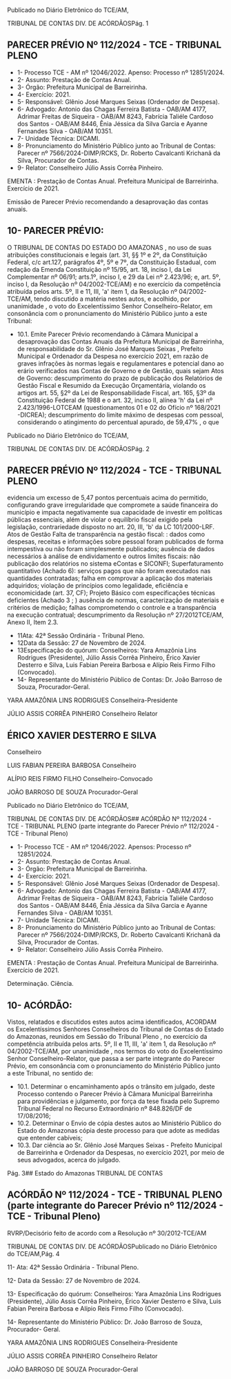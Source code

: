 Publicado  no  Diário  Eletrônico do TCE/AM,

TRIBUNAL DE CONTAS DIV. DE ACÓRDÃOSPág. 1

## PARECER PRÉVIO Nº 112/2024 - TCE - TRIBUNAL PLENO

- 1- Processo TCE - AM nº 12046/2022. Apenso: Processo nº  12851/2024.
- 2- Assunto: Prestação de Contas Anual.
- 3- Órgão: Prefeitura Municipal de Barreirinha.
- 4- Exercício: 2021.
- 5- Responsável: Glênio José Marques Seixas (Ordenador de Despesa).
- 6- Advogado: Antonio das Chagas Ferreira Batista - OAB/AM 4177, Adrimar Freitas de Siqueira - OAB/AM 8243, Fabrícia Taliéle Cardoso dos Santos - OAB/AM 8446, Ênia Jéssica da Silva Garcia e Ayanne Fernandes Silva - OAB/AM 10351.
- 7- Unidade Técnica: DICAMI.
- 8- Pronunciamento  do  Ministério  Público  junto  ao  Tribunal  de  Contas: Parecer  nº 7566/2024-DIMP/RCKS,  Dr.  Roberto  Cavalcanti  Krichanã  da  Silva,  Procurador  de Contas.
- 9- Relator: Conselheiro Júlio Assis Corrêa Pinheiro.

EMENTA :  Prestação  de  Contas  Anual.    Prefeitura Municipal de Barreirinha.  Exercício de 2021.

Emissão de Parecer Prévio recomendando a desaprovação das contas anuais.

## 10-  PARECER PRÉVIO:

O  TRIBUNAL  DE  CONTAS  DO  ESTADO  DO  AMAZONAS ,  no  uso  de  suas atribuições  constitucionais  e  legais  (art.  31,  §§  1º  e  2º,  da  Constituição  Federal,  c/c art.127,  parágrafos  4º,  5º  e  7º,  da  Constituição  Estadual,  com  redação  da  Emenda Constituição nº 15/95, art. 18, inciso I, da Lei Complementar nº 06/91; arts.1º, inciso I, e 29  da  Lei  nº  2.423/96;  e,  art.  5º,  inciso  I,  da  Resolução  nº  04/2002-TCE/AM)  e  no exercício da competência atribuída pelos arts. 5º, II e 11, III, 'a' item 1, da Resolução nº 04/2002-TCE/AM, tendo discutido a matéria nestes autos, e acolhido, por unanimidade , o voto do Excelentíssimo Senhor Conselheiro-Relator, em  consonância com o pronunciamento do Ministério Público junto a este Tribunal:

- 10.1. Emite Parecer Prévio recomendando à Câmara Municipal a desaprovação das Contas Anuais da Prefeitura Municipal de Barreirinha, de responsabilidade do Sr. Glênio José Marques Seixas , Prefeito  Municipal  e  Ordenador  da  Despesa  no  exercício  2021,  em razão  de  graves  infrações  às  normas  legais  e  regulamentares  e potencial  dano  ao  erário  verificados  nas  Contas  de  Governo  e  de Gestão,  quais  sejam  Atos  de  Governo:  descumprimento  do  prazo  de publicação dos Relatórios de Gestão Fiscal e Resumido da Execução Orçamentária, violando os artigos art. 55, §2º da Lei de Responsabilidade Fiscal, art. 165, §3º da Constituição Federal de 1988 e  o  art.  32,  inciso  II,  alínea  'h'  da  Lei  nº  2.423/1996-LOTCEAM (questionamentos 01 e 02 do Ofício nº 168/2021 -DICREA); descumprimento do limite máximo de despesas com pessoal, considerando o atingimento do percentual apurado, de 59,47% , o que

Publicado  no  Diário  Eletrônico do TCE/AM,

TRIBUNAL DE CONTAS DIV. DE ACÓRDÃOSPág. 2

## PARECER PRÉVIO Nº 112/2024 - TCE - TRIBUNAL PLENO

evidencia um excesso de 5,47 pontos percentuais acima do permitido, configurando grave irregularidade que compromete a saúde financeira do município e impacta negativamente sua capacidade de investir em políticas  públicas  essenciais,  além  de  violar  o  equilíbrio  fiscal  exigido pela  legislação,  contrariedade  disposto  no  art.  20,  III,  'b'  da  LC 101/2000-LRF. Atos de Gestão  Falta de transparência na gestão fiscal: : dados  como  despesas,  receitas  e  informações  sobre  pessoal  foram publicados de forma intempestiva ou não foram simplesmente publicados; ausência de dados necessários à análise de endividamento e  outros  limites  fiscais:  não  publicação  dos  relatórios  no  sistema  eContas e SICONFI; Superfaturamento quantitativo (Achado 6): serviços pagos que não foram executados nas quantidades  contratadas; falha em  comprovar  a  aplicação  dos  materiais  adquiridos;  violação  de princípios  como  legalidade,  eficiência  e  economicidade  (art.  37,  CF); Projeto  Básico  com  especificações  técnicas  deficientes  (Achado  3 ; ) ausência de normas, caracterização de materiais e critérios de medição;  falhas  comprometendo  o  controle  e  a  transparência  na execução contratual; descumprimento da Resolução nº 27/2012TCE/AM, Anexo II, Item 2.3.

- 11Ata: 42ª Sessão Ordinária - Tribunal Pleno.
- 12Data da Sessão: 27 de Novembro de 2024.
- 13Especificação do quórum: Conselheiros: Yara Amazônia Lins Rodrigues (Presidente),  Júlio  Assis  Corrêa  Pinheiro,  Érico  Xavier  Desterro  e  Silva,  Luis  Fabian Pereira Barbosa e Alípio Reis Firmo Filho (Convocado).
- 14-  Representante  do  Ministério  Público  de  Contas: Dr. João  Barroso  de  Souza, Procurador-Geral.

YARA AMAZÔNIA LINS RODRIGUES Conselheira-Presidente

JÚLIO ASSIS CORRÊA PINHEIRO Conselheiro Relator

## ÉRICO XAVIER DESTERRO E SILVA

Conselheiro

LUIS FABIAN PEREIRA BARBOSA Conselheiro

ALÍPIO REIS FIRMO FILHO Conselheiro-Convocado

JOÃO BARROSO DE SOUZA Procurador-Geral

Publicado  no  Diário  Eletrônico do TCE/AM,

TRIBUNAL DE CONTAS DIV. DE ACÓRDÃOS## ACÓRDÃO Nº 112/2024 - TCE - TRIBUNAL PLENO (parte integrante do Parecer Prévio nº 112/2024 - TCE - Tribunal Pleno)

- 1- Processo TCE - AM nº 12046/2022. Apensos: Processo nº  12851/2024.
- 2- Assunto: Prestação de Contas Anual.
- 3- Órgão: Prefeitura Municipal de Barreirinha.
- 4- Exercício: 2021.
- 5- Responsável: Glênio José Marques Seixas (Ordenador de Despesa).
- 6- Advogado: Antonio das Chagas Ferreira Batista - OAB/AM 4177, Adrimar Freitas de Siqueira - OAB/AM 8243, Fabrícia Taliéle Cardoso dos Santos - OAB/AM 8446, Ênia Jéssica da Silva Garcia e Ayanne Fernandes Silva - OAB/AM 10351.
- 7- Unidade Técnica: DICAMI.
- 8- Pronunciamento  do  Ministério  Público  junto  ao  Tribunal  de  Contas: Parecer  nº 7566/2024-DIMP/RCKS,  Dr.  Roberto  Cavalcanti  Krichanã  da  Silva,  Procurador  de Contas.
- 9- Relator: Conselheiro Júlio Assis Corrêa Pinheiro.

EMENTA :  Prestação  de  Contas  Anual.    Prefeitura Municipal de Barreirinha. Exercício de 2021.

Determinação. Ciência.

## 10-  ACÓRDÃO:

Vistos, relatados e discutidos estes autos acima identificados, ACORDAM os Excelentíssimos Senhores Conselheiros do Tribunal de Contas do Estado do Amazonas, reunidos em Sessão do Tribunal Pleno , no exercício da competência atribuída pelos arts. 5º,  II  e  11,  III,  'a'  item  1,  da  Resolução  nº  04/2002-TCE/AM, por  unanimidade ,  nos termos  do  voto  do  Excelentíssimo  Senhor  Conselheiro-Relator,  que  passa  a  ser  parte integrante  do  Parecer  Prévio, em  consonância com  o  pronunciamento  do  Ministério Público junto a este Tribunal, no sentido de:

- 10.1. Determinar o  encaminhamento  após  o  trânsito  em  julgado,  deste Processo  contendo  o  Parecer  Prévio  à  Câmara  Municipal  Barreirinha para providências e julgamento, por força da tese fixada pelo Supremo Tribunal Federal no Recurso Extraordinário nº 848.826/DF de 17/08/2016;
- 10.2. Determinar o  Envio  de  cópia  destes  autos  ao  Ministério  Público  do Estado do Amazonas cópia deste processo para que adote as medidas que entender cabíveis;
- 10.3. Dar ciência ao Sr. Glênio José Marques Seixas -  Prefeito Municipal de Barreirinha e Ordenador da Despesas, no exercício 2021, por meio de seus advogados, acerca do julgado.

Pág. 3## Estado do Amazonas TRIBUNAL DE CONTAS

## ACÓRDÃO Nº 112/2024 - TCE - TRIBUNAL PLENO (parte integrante do Parecer Prévio nº 112/2024 - TCE - Tribunal Pleno)

RVRP/Decisório feito de acordo com a Resolução nº 30/2012-TCE/AM

TRIBUNAL DE CONTAS DIV. DE ACÓRDÃOSPublicado  no  Diário  Eletrônico do TCE/AM,Pág. 4

11- Ata: 42ª Sessão Ordinária - Tribunal Pleno.

12- Data da Sessão: 27 de Novembro de 2024.

13- Especificação do quórum: Conselheiros: Yara Amazônia Lins Rodrigues (Presidente),  Júlio  Assis  Corrêa  Pinheiro,  Érico  Xavier  Desterro  e  Silva,  Luis  Fabian Pereira Barbosa e Alípio Reis Firmo Filho (Convocado).

14-  Representante do Ministério Público: Dr. João Barroso de Souza, Procurador- Geral.

YARA AMAZÔNIA LINS RODRIGUES Conselheira-Presidente

JÚLIO ASSIS CORRÊA PINHEIRO Conselheiro Relator

JOÃO BARROSO DE SOUZA Procurador-Geral